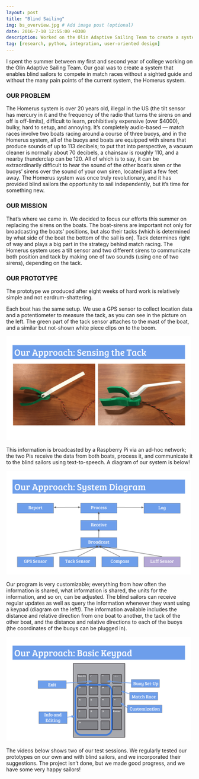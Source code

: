 ```yaml
---
layout: post
title: "Blind Sailing"
img: bs_overview.jpg # Add image post (optional)
date: 2016-7-10 12:55:00 +0300
description: Worked on the Olin Adaptive Sailing Team to create a system that enables blind sailors to compete in match races autonomously.
tag: [research, python, integration, user-oriented design]
---
```


I spent the summer between my first and second year of college working on the Olin Adaptive Sailing Team. Our goal was to create a system that enables blind sailors to compete in match races without a sighted guide and without the many pain points of the current system, the Homerus system.

### OUR PROBLEM

The Homerus system is over 20 years old, illegal in the US (the tilt sensor has mercury in it and the frequency of the radio that turns the sirens on and off is off-limits), difficult to learn, prohibitively expensive (over $4000), bulky, hard to setup, and annoying. It’s completely audio-based — match races involve two boats racing around a course of three buoys, and in the Homerus system, all of the buoys and boats are equipped with sirens that produce sounds of up to 113 decibels; to put that into perspective, a vacuum cleaner is normally about 70 decibels, a chainsaw is roughly 110, and a nearby thunderclap can be 120. All of which is to say, it can be extraordinarily difficult to hear the sound of the other boat’s siren or the buoys’ sirens over the sound of your own siren, located just a few feet away. The Homerus system was once truly revolutionary, and it has provided blind sailors the opportunity to sail independently, but it’s time for something new.

### OUR MISSION

That’s where we came in. We decided to focus our efforts this summer on replacing the sirens on the boats. The boat-sirens are important not only for broadcasting the boats’ positions, but also their tacks (which is determined by what side of the boat the bottom of the sail is on). Tack determines right of way and plays a big part in the strategy behind match racing. The Homerus system uses a tilt sensor and two different sirens to communicate both position and tack by making one of two sounds (using one of two sirens), depending on the tack.

### OUR PROTOTYPE

The prototype we produced after eight weeks of hard work is relatively simple and not eardrum-shattering.

Each boat has the same setup. We use a GPS sensor to collect location data and a potentiometer to measure the tack, as you can see in the picture on the left. The green part of the tack sensor attaches to the mast of the boat, and a similar but not-shown white piece clips on to the boom.

<img src="/assets/img/bs_tack.png" alt="drawing" width="500"/>

This information is broadcasted by a Raspberry Pi via an ad-hoc network; the two Pis receive the data from both boats, process it, and communicate it to the blind sailors using text-to-speech. A diagram of our system is below!

<img src="/assets/img/bs_diagram.png" alt="drawing" width="500"/>

Our program is very customizable; everything from how often the information is shared, what information is shared, the units for the information, and so on, can be adjusted. The blind sailors can receive regular updates as well as query the information whenever they want using a keypad (diagram on the left!). The information available includes the distance and relative direction from one boat to another, the tack of the other boat, and the distance and relative directions to each of the buoys (the coordinates of the buoys can be plugged in).

<img src="/assets/img/bs_keypad.png" alt="drawing" width="500"/>

The videos below shows two of our test sessions. We regularly tested our prototypes on our own and with blind sailors, and we incorporated their suggestions. The project isn’t done, but we made good progress, and we have some very happy sailors!

